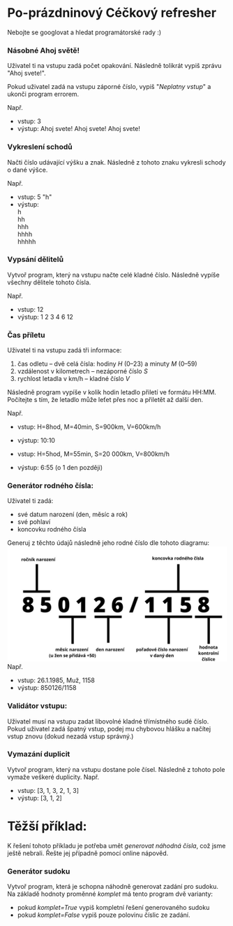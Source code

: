 # Po-prázdninový Céčkový refresher


Nebojte se googlovat a hledat programátorské rady :)

### Násobné Ahoj světě!
Uživatel ti na vstupu zadá počet opakování. Následně tolikrát vypiš zprávu "Ahoj svete!".

Pokud uživatel zadá na vstupu záporné číslo, vypiš "*Neplatny vstup*" a ukonči program errorem.

Např.
- vstup: 3
- výstup:
  Ahoj svete!
  Ahoj svete!
  Ahoj svete!

### Vykreslení schodů
Načti číslo udávající výšku a znak. Následně z tohoto znaku vykresli schody o dané výšce.

Např.
- vstup: 5 "h"
- výstup:<br>
  h<br>
  hh<br>
  hhh<br>
  hhhh<br>
  hhhhh

### Vypsání dělitelů
Vytvoř program, který na vstupu načte celé kladné číslo. Následně vypíše všechny dělitele tohoto čísla.

Např.
- vstup: 12
- výstup:
  1
  2
  3
  4
  6
  12

### Čas příletu
Uživatel ti na vstupu zadá tři informace:
1. čas odletu – dvě celá čísla: hodiny *H* (0–23) a minuty *M* (0–59)
2. vzdálenost v kilometrech – nezáporné číslo *S*
3. rychlost letadla v km/h – kladné číslo *V*

Následně program vypíše v kolik hodin letadlo přiletí ve formátu HH:MM. Počítejte s tím, že letadlo může leťet přes noc a přiletět až další den.

Např.

- vstup: H=8hod, M=40min, S=900km, V=600km/h
- výstup: 10:10


- vstup: H=5hod, M=55min, S=20 000km, V=800km/h
- výstup: 6:55    (o 1 den později)

### Generátor rodného čísla:
Uživatel ti zadá:
- své datum narození (den, měsíc a rok)
- své pohlaví
- koncovku rodného čísla

Generuj z těchto údajů následně jeho rodné číslo dle tohoto diagramu:
  ![tahak k datu narození](helpers/datum-narozeni-1404272651.jpg)
  Např.
- vstup: 26.1.1985, Muž, 1158
- výstup: 850126/1158

### Validátor vstupu:
Uživatel musí na vstupu zadat libovolné kladné třímístného sudé číslo. Pokud uživatel zadá špatný vstup, podej mu chybovou hlášku a načítej vstup znovu (dokud nezadá vstup správný.)

### Vymazání duplicit
Vytvoř program, který na vstupu dostane pole čísel. Následně z tohoto pole vymaže veškeré duplicity.
Např.
- vstup: [3, 1, 3, 2, 1, 3]
- výstup: [3, 1, 2]

# Těžší příklad:

K řešení tohoto příkladu je potřeba umět *generovat náhodná čísla*, což jsme ještě nebrali. Řešte jej případně pomocí online nápověd.

### Generátor sudoku
Vytvoř program, která je schopna náhodně generovat zadání pro sudoku. Na základě hodnoty proměnné *komplet* má tento program dvě varianty:
- pokud *komplet=True* vypiš kompletní řešení generovaného sudoku
- pokud *komplet=False* vypiš pouze polovinu číslic ze zadání.